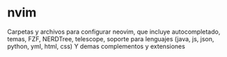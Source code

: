 # nvim
Carpetas y archivos para configurar neovim, que incluye autocompletado, temas, FZF, NERDTree, telescope, soporte para lenguajes (java, js, json, python, yml, html, css) Y demas complementos y extensiones

